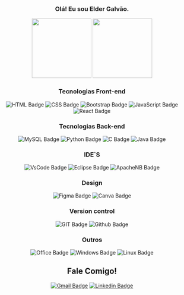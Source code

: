 
<div align="center">
  
  ### Olá! Eu sou Elder Galvão.
  
  <img height="160em" src="https://github-readme-stats-sigma-five.vercel.app/api?username=3lder7&show_icons=true&theme=tokyonight&include_all_commits=true&count_private=true"/>
  <img height="160Em" src="https://github-readme-stats-sigma-five.vercel.app/api/top-langs/?username=3lder7&layout=compact&langs_count=16&theme=tokyonight"/>
  
</div>
  

<div align="center">

  ### Tecnologias Front-end
  ![HTML Badge](https://img.shields.io/badge/HTML5-E34F26?style=for-the-badge&logo=html5&logoColor=white)
  ![CSS Badge](https://img.shields.io/badge/CSS3-1572B6?style=for-the-badge&logo=css3&logoColor=white)
  ![Bootstrap Badge](https://img.shields.io/badge/Bootstrap-563D7C?style=for-the-badge&logo=bootstrap&logoColor=white)
  ![JavaScript Badge](https://img.shields.io/badge/JavaScript-323330?style=for-the-badge&logo=javascript&logoColor=F7DF1E)
  ![React Badge](https://img.shields.io/badge/React-20232A?style=for-the-badge&logo=react&logoColor=61DAFB)
  ### Tecnologias Back-end
  ![MySQL Badge](https://img.shields.io/badge/MySQL-00000F?style=for-the-badge&logo=mysql&logoColor=white)
  ![Python Badge](https://img.shields.io/badge/Python-14354C?style=for-the-badge&logo=python&logoColor=white)
  ![C Badge](https://img.shields.io/badge/C-00599C?style=for-the-badge&logo=c&logoColor=white)
  ![Java Badge](https://img.shields.io/badge/Java-ED8B00?style=for-the-badge&logo=openjdk&logoColor=white)
  ### IDE`S
  ![VsCode Badge](https://img.shields.io/badge/Visual_Studio_Code-0078D4?style=for-the-badge&logo=visual%20studio%20code&logoColor=white)
  ![Eclipse Badge](https://img.shields.io/badge/Eclipse-2C2255?style=for-the-badge&logo=eclipse&logoColor=white)
  ![ApacheNB Badge](https://img.shields.io/badge/apache%20netbeans-1B6AC6?style=for-the-badge&logo=apache%20netbeans%20IDE&logoColor=white)
  ### Design
  ![Figma Badge](https://img.shields.io/badge/Figma-F24E1E?style=for-the-badge&logo=figma&logoColor=white)
  ![Canva Badge](https://img.shields.io/badge/Canva-%2300C4CC.svg?&style=for-the-badge&logo=Canva&logoColor=white)
  ### Version control
  ![GIT Badge](https://img.shields.io/badge/Git-F05032?style=for-the-badge&logo=git&logoColor=white)
  ![Github Badge](https://img.shields.io/badge/GitHub-100000?style=for-the-badge&logo=github&logoColor=white)
  ### Outros
  ![Office Badge](https://img.shields.io/badge/Microsoft_Office-D83B01?style=for-the-badge&logo=microsoft-office&logoColor=white)
  ![Windows Badge](https://img.shields.io/badge/Windows-0078D6?style=for-the-badge&logo=windows&logoColor=white)
  ![Linux Badge](https://img.shields.io/badge/Linux-FCC624?style=for-the-badge&logo=linux&logoColor=black)
  ## Fale Comigo!
  [![Gmail Badge](https://img.shields.io/badge/Gmail-D14836?style=for-the-badge&logo=gmail&logoColor=white)](mailto:eldergalvao07@gmail.com)
  [![Linkedin Badge](https://img.shields.io/badge/LinkedIn-0077B5?style=for-the-badge&logo=linkedin&logoColor=white)](https://www.linkedin.com/in/elder-galv%C3%A3o/)

  
